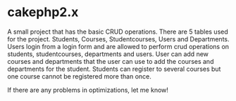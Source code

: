 # cakephp2.x
A small project that has the basic CRUD operations. 
There are 5 tables used for the project. Students, Courses, Studentcourses, Users and Departments.
Users login from a login form and are allowed to perform crud operations on students, studentcourses, departments and users.
User can add new courses and departments that the user can use to add the courses and departments for the student. Students can register to several courses but one course cannot be registered more than once.


If there are any problems in optimizations, let me know!
